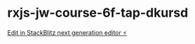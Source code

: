 # rxjs-jw-course-6f-tap-dkursd

[Edit in StackBlitz next generation editor ⚡️](https://stackblitz.com/~/github.com/StefanMcCallum/rxjs-jw-course-6f-tap-dkursd)